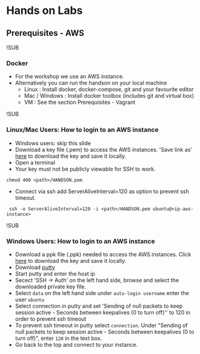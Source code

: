 # Hands on Labs
## Prerequisites - AWS

!SUB
### Docker
* For the workshop we use an AWS instance.
* Alternatively you can run the handson on your local machine
  * Linux : Install docker, docker-compose, git and your favourite editor
  * Mac / Windows : Install docker toolbox (includes git and virtual box)
  * VM : See the section Prerequisites - Vagrant


!SUB
### Linux/Mac Users: How to login to an AWS instance
- Windows users: skip this slide
- Download a key file (.pem) to access the AWS instances. 'Save link as' [here](key/HANDSON.pem) to download the key and save it locally.
- Open a terminal
- Your key must not be publicly viewable for SSH to work.

```
chmod 400 <path>/HANDSON.pem
```

- Connect via ssh add ServerAliveInterval=120 as option to prevent ssh timeout.

```
 ssh -o ServerAliveInterval=120 -i <path>/HANDSON.pem ubuntu@<ip-aws-instance>
```

!SUB
### Windows Users: How to login to an AWS instance

- Download a ppk file (.ppk) needed to access the AWS instances. Click <a href="key/HANDSON.ppk" download="HANDSON.ppk">here</a> to download the key and save it locally. 
- Download [putty](http://www.chiark.greenend.org.uk/~sgtatham/putty/download.html)
- Start putty and enter the host ip
- Secect 'SSH -> Auth' on the left hand side, browse and select the downloaded private key file.
- Select `data` on the left hand side under `auto-login username` enter the user `ubuntu`
- Select connection in putty and set 'Sending of null packets to keep session active - Seconds between keepalives (0 to turn off)'' to 120 in order to prevent ssh timeout
- To prevent ssh timeout in putty select `connection`. Under "Sending of null packets to keep session active - Seconds between keepalives (0 to turn off)", enter `120` in the text box.
- Go back to the top and connect to your instance.
